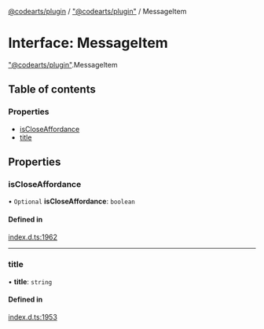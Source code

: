 [@codearts/plugin](../README.md) / ["@codearts/plugin"](../modules/_codearts_plugin_.md) / MessageItem

# Interface: MessageItem

["@codearts/plugin"](../modules/_codearts_plugin_.md).MessageItem

## Table of contents

### Properties

- [isCloseAffordance](codearts_plugin_.MessageItem.md#iscloseaffordance)
- [title](codearts_plugin_.MessageItem.md#title)

## Properties

### isCloseAffordance

• `Optional` **isCloseAffordance**: `boolean`

#### Defined in

[index.d.ts:1962](https://github.com/huaweicloud/cloudide-plugin-api/blob/84e382d/index.d.ts#L1962)

___

### title

• **title**: `string`

#### Defined in

[index.d.ts:1953](https://github.com/huaweicloud/cloudide-plugin-api/blob/84e382d/index.d.ts#L1953)
